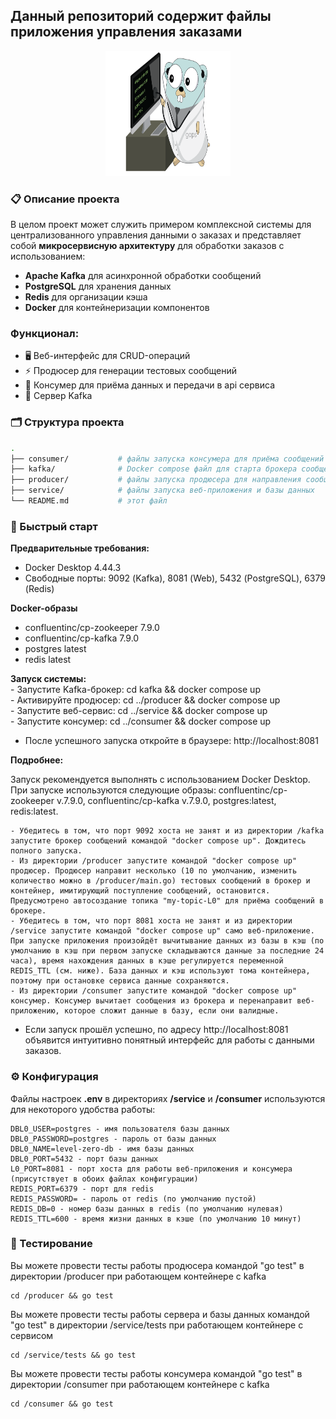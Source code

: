 ## Данный репозиторий содержит файлы приложения управления заказами  

<p align="center">
    <img src="GopherDoctor.png" alt="Гофер" width="200" height="200">
</p>

### 📋 Описание проекта  

В целом проект может служить примером комплексной системы для централизованного управления данными о заказах и представляет собой **микросервисную архитектуру** для обработки заказов с использованием:
- **Apache Kafka** для асинхронной обработки сообщений
- **PostgreSQL** для хранения данных
- **Redis** для организации кэша
- **Docker** для контейнеризации компонентов

### Функционал:
- 🖥️ Веб-интерфейс для CRUD-операций
- ⚡ Продюсер для генерации тестовых сообщений
- 🔄 Консумер для приёма данных и передачи в api сервиса
- 📡 Сервер Kafka

### 🗂️ Структура проекта  

```bash
.
├── consumer/           # файлы запуска консумера для приёма сообщений и направления в сервис
├── kafka/              # Docker compose файл для старта брокера сообщений
├── producer/           # файлы запуска продюсера для направления сообщений брокеру
├── service/            # файлы запуска веб-приложения и базы данных
└── README.md           # этот файл
```

### 🚀 Быстрый старт

**Предварительные требования:**
- Docker Desktop 4.44.3
- Свободные порты: 9092 (Kafka), 8081 (Web), 5432 (PostgreSQL), 6379 (Redis)

**Docker-образы**
- confluentinc/cp-zookeeper 7.9.0  
- confluentinc/cp-kafka 7.9.0  
- postgres latest  
- redis latest  

**Запуск системы:**  
    - Запустите Kafka-брокер:    cd kafka && docker compose up  
    - Активируйте продюсер:    cd ../producer && docker compose up  
    - Запустите веб-сервис:    cd ../service && docker compose up  
    - Запустите консумер:    cd ../consumer && docker compose up  
  - После успешного запуска откройте в браузере: http://localhost:8081  

**Подробнее:**  

Запуск рекомендуется выполнять с использованием Docker Desktop.  
При запуске используются следующие образы: confluentinc/cp-zookeeper v.7.9.0, confluentinc/cp-kafka v.7.9.0, postgres:latest, redis:latest.  

    - Убедитесь в том, что порт 9092 хоста не занят и из директории /kafka запустите брокер сообщений командой "docker compose up". Дождитесь полного запуска.  
    - Из директории /producer запустите командой "docker compose up" продюсер. Продюсер направит несколько (10 по умолчанию, изменить количество можно в /producer/main.go) тестовых сообщений в брокер и контейнер, имитирующий поступление сообщений, остановится. Предусмотрено автосоздание топика "my-topic-L0" для приёма сообщений в брокере.  
    - Убедитесь в том, что порт 8081 хоста не занят и из директории /service запустите командой "docker compose up" само веб-приложение. При запуске приложения произойдёт вычитывание данных из базы в кэш (по умолчанию в кэш при первом запуске складываются данные за последние 24 часа), время нахождения данных в кэше регулируется переменной REDIS_TTL (см. ниже). База данных и кэш используют тома контейнера, поэтому при остановке сервиса данные сохраняются.  
    - Из директории /consumer запустите командой "docker compose up" консумер. Консумер вычитает сообщения из брокера и перенаправит веб-приложению, которое сложит данные в базу, если они валидные.  
    
- Если запуск прошёл успешно, по адресу http://localhost:8081 объявится интуитивно понятный интерфейс для работы с данными заказов.  

### ⚙️ Конфигурация

Файлы настроек **.env** в директориях **/service** и **/consumer** используются для некоторого удобства работы:

    DBL0_USER=postgres - имя пользователя базы данных  
    DBL0_PASSWORD=postgres - пароль от базы данных  
    DBL0_NAME=level-zero-db - имя базы данных  
    DBL0_PORT=5432 - порт базы данных  
    L0_PORT=8081 - порт хоста для работы веб-приложения и консумера (присутствует в обоих файлах конфигурации)  
    REDIS_PORT=6379 - порт для redis  
    REDIS_PASSWORD= - пароль от redis (по умолчанию пустой)  
    REDIS_DB=0 - номер базы данных в redis (по умолчанию нулевая)  
    REDIS_TTL=600 - время жизни данных в кэше (по умолчанию 10 минут)  

### 🧪 Тестирование

Вы можете провести тесты работы продюсера командой "go test" в директории /producer при работающем контейнере с kafka  

    cd /producer && go test

Вы можете провести тесты работы сервера и базы данных командой "go test" в директории /service/tests при работающем контейнере с сервисом  

    cd /service/tests && go test

Вы можете провести тесты работы консумера командой "go test" в директории /consumer при работающем контейнере с kafka  

    cd /consumer && go test

